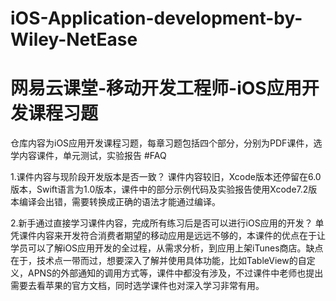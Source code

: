 # iOS-Application-development-by-Wiley-NetEase
# 网易云课堂-移动开发工程师-iOS应用开发课程习题
仓库内容为iOS应用开发课程习题，每章习题包括四个部分，分别为PDF课件，选学内容课件，单元测试，实验报告
#FAQ

1.课件内容与现阶段开发版本是否一致？
课件内容较旧，Xcode版本还停留在6.0版本，Swift语言为1.0版本，课件中的部分示例代码及实验报告使用Xcode7.2版本编译会出错，需要转换成正确的语法才能通过编译。

2.新手通过直接学习课件内容，完成所有练习后是否可以进行iOS应用的开发？
单凭课件内容来开发符合消费者期望的移动应用是远远不够的，本课件的优点在于让学员可以了解iOS应用开发的全过程，从需求分析，到应用上架iTunes商店。缺点在于，技术点一带而过，想要深入了解并使用具体功能，比如TableView的自定义，APNS的外部通知的调用方式等，课件中都没有涉及，不过课件中老师也提出需要去看苹果的官方文档，同时选学课件也对深入学习非常有用。
